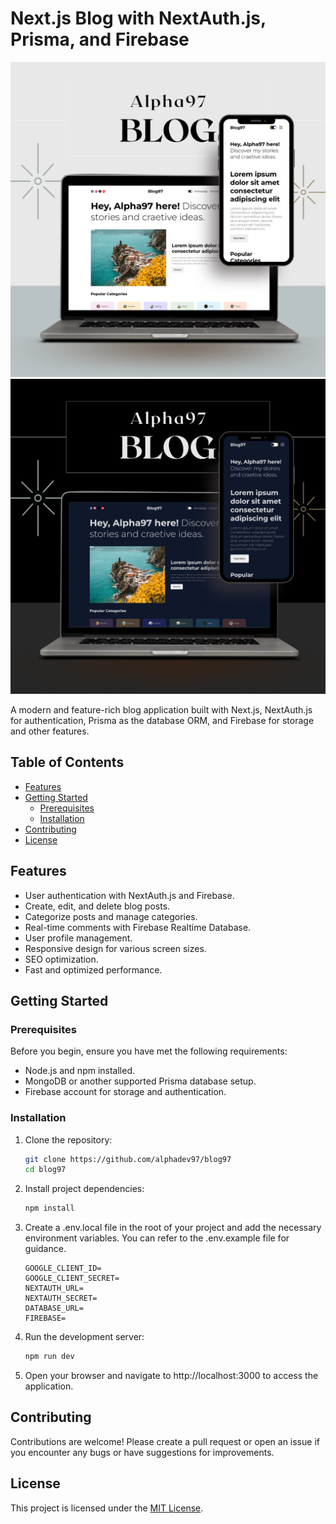 # Next.js Blog with NextAuth.js, Prisma, and Firebase

![Project Preview](./public/blogapp-1.png)
![Project Preview](./public/blogapp-2.png)

A modern and feature-rich blog application built with Next.js, NextAuth.js for authentication, Prisma as the database ORM, and Firebase for storage and other features.

## Table of Contents

- [Features](#features)
- [Getting Started](#getting-started)
  - [Prerequisites](#prerequisites)
  - [Installation](#installation)
- [Contributing](#contributing)
- [License](#license)

## Features

- User authentication with NextAuth.js and Firebase.
- Create, edit, and delete blog posts.
- Categorize posts and manage categories.
- Real-time comments with Firebase Realtime Database.
- User profile management.
- Responsive design for various screen sizes.
- SEO optimization.
- Fast and optimized performance.

## Getting Started

### Prerequisites

Before you begin, ensure you have met the following requirements:

- Node.js and npm installed.
- MongoDB or another supported Prisma database setup.
- Firebase account for storage and authentication.

### Installation

1. Clone the repository:

   ```bash
   git clone https://github.com/alphadev97/blog97
   cd blog97
   ```

2. Install project dependencies:

   ```bash
   npm install
   ```

3. Create a .env.local file in the root of your project and add the necessary environment variables. You can refer to the .env.example file for guidance.

   ```.env
   GOOGLE_CLIENT_ID=
   GOOGLE_CLIENT_SECRET=
   NEXTAUTH_URL=
   NEXTAUTH_SECRET=
   DATABASE_URL=
   FIREBASE=
   ```

4. Run the development server:

   ```bash
   npm run dev
   ```

5. Open your browser and navigate to http://localhost:3000 to access the application.

## Contributing

Contributions are welcome! Please create a pull request or open an issue if you encounter any bugs or have suggestions for improvements.

## License

This project is licensed under the [MIT License](./LICENSE).
